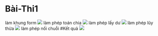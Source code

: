 # Bài-Thi1
làm khung form
<img src="https://scontent.fdad1-1.fna.fbcdn.net/v/t1.0-9/82777559_805407369932990_6534102840267243520_o.jpg?_nc_cat=100&_nc_ohc=p7rZNwO3dckAQlg-7OHFvbK1enkZQYQfrWfPraMOgYvkroRjg3fvnQRGA&_nc_ht=scontent.fdad1-1.fna&oh=00944a3c45aa1ea4d920d53837967452&oe=5EAA12E6">
làm phép toán chia
<img src="https://scontent.fdad1-1.fna.fbcdn.net/v/t1.0-9/81506297_805407309932996_1990928503763107840_o.jpg?_nc_cat=106&_nc_ohc=wcvL3eFX858AQlqFGjUi72WEzglqdcIUBV6RuqAmWd7fCyACLrKk0DPSw&_nc_ht=scontent.fdad1-1.fna&oh=72f137a4036b1b341665cc25fa70b574&oe=5EAD4654">
làm phép lấy dư
<img src="https://scontent.fdad1-1.fna.fbcdn.net/v/t1.0-9/81953110_805407323266328_5888867884754534400_o.jpg?_nc_cat=100&_nc_ohc=OF3Qblb0FcQAQmz34ceW6ncq90c7qkocjziqFisZA7Lr3fPdiWN1tcZNg&_nc_ht=scontent.fdad1-1.fna&oh=c29268e27b9a2662382e1a1f3ea0c0be&oe=5EAA4CBB">
làm phép lũy thừa
<img src="https://scontent.fdad1-1.fna.fbcdn.net/v/t1.0-9/82076725_805407313266329_7570533428668399616_o.jpg?_nc_cat=104&_nc_ohc=QJfMbR21SrQAQm1Qx-otSO1aESnHf4bXdI7zYFBi_hPO0u0jkR0ODhcEg&_nc_ht=scontent.fdad1-1.fna&oh=3df53798a8ff99533deaa36cef4f0703&oe=5E9EDF3F">
làm phép nối chuỗi
#Kết quả
<img src="https://scontent.fdad2-1.fna.fbcdn.net/v/t1.0-9/82126994_805411113265949_7799778776971214848_o.jpg?_nc_cat=109&_nc_ohc=oMN4vTNJk4MAQlLXwUqATm-1gmzCiIP7FLLnUNZC5nWnLDdG7wud9MG6Q&_nc_ht=scontent.fdad2-1.fna&oh=01ff3c7e2564a7a0913efd433bdf6de7&oe=5EAB06B0">
